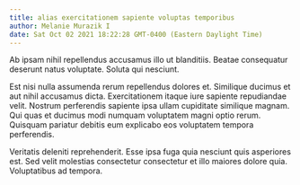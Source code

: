 ```yaml
---
title: alias exercitationem sapiente voluptas temporibus
author: Melanie Murazik I
date: Sat Oct 02 2021 18:22:28 GMT-0400 (Eastern Daylight Time)
---
```

Ab ipsam nihil repellendus accusamus illo ut blanditiis. Beatae consequatur deserunt natus voluptate. Soluta qui nesciunt.

 Est nisi nulla assumenda rerum repellendus dolores et. Similique ducimus et aut nihil accusamus dicta. Exercitationem itaque iure sapiente repudiandae velit. Nostrum perferendis sapiente ipsa ullam cupiditate similique magnam. Qui quas et ducimus modi numquam voluptatem magni optio rerum. Quisquam pariatur debitis eum explicabo eos voluptatem tempora perferendis.

 Veritatis deleniti reprehenderit. Esse ipsa fuga quia nesciunt quis asperiores est. Sed velit molestias consectetur consectetur et illo maiores dolore quia. Voluptatibus ad tempora.